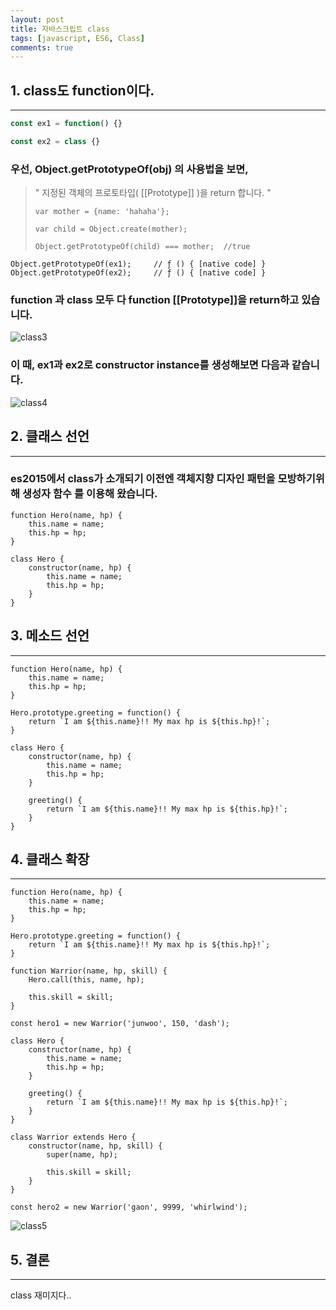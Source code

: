 ```yaml
---
layout: post
title: 자바스크립트 class
tags: [javascript, ES6, Class]
comments: true
---
```



## 1. class도 function이다.

------

```javascript
const ex1 = function() {}

const ex2 = class {}
```



### 우선, **Object.getPrototypeOf(obj)** 의 사용법을 보면,



> " 지정된 객체의 프로토타입(  [[Prototype]]  )을 return 합니다. "
>
> ```
> var mother = {name: 'hahaha'};
> 
> var child = Object.create(mother);
> 
> Object.getPrototypeOf(child) === mother;	//true
> ```



```
Object.getPrototypeOf(ex1);		// ƒ () { [native code] }
Object.getPrototypeOf(ex2);		// ƒ () { [native code] }
```





### function 과 class 모두 다 function [[Prototype]]을 return하고 있습니다.



![class3](/Users/junwoo/Documents/study/TIL/docs/pic/js_class3.png)



### 이 때, ex1과 ex2로 constructor instance를 생성해보면 다음과 같습니다.



![class4](/Users/junwoo/Documents/study/TIL/docs/pic/js_class4.png)





## 2. 클래스 선언

------

### es2015에서 class가 소개되기 이전엔 객체지향 디자인 패턴을 모방하기위해 **생성자 함수** 를 이용해 왔습니다.

```
function Hero(name, hp) {
	this.name = name;
	this.hp = hp;
}
```

```
class Hero {
	constructor(name, hp) {
		this.name = name;
		this.hp = hp;
	}
}
```





## 3. 메소드 선언

------

```
function Hero(name, hp) {
	this.name = name;
	this.hp = hp;
}

Hero.prototype.greeting = function() {
	return `I am ${this.name}!! My max hp is ${this.hp}!`;
}
```

```
class Hero {
	constructor(name, hp) {
		this.name = name;
		this.hp = hp;
	}
	
	greeting() {
		return `I am ${this.name}!! My max hp is ${this.hp}!`;
	}
}
```





## 4. 클래스 확장

------

```
function Hero(name, hp) {
	this.name = name;
	this.hp = hp;
}

Hero.prototype.greeting = function() {
	return `I am ${this.name}!! My max hp is ${this.hp}!`;
}

function Warrior(name, hp, skill) {
	Hero.call(this, name, hp);
	
	this.skill = skill;
}
```

```
const hero1 = new Warrior('junwoo', 150, 'dash');
```



```
class Hero {
	constructor(name, hp) {
		this.name = name;
		this.hp = hp;
	}
	
	greeting() {
		return `I am ${this.name}!! My max hp is ${this.hp}!`;
	}
}

class Warrior extends Hero {
	constructor(name, hp, skill) {
		super(name, hp);
		
		this.skill = skill;
	}
}
```

```
const hero2 = new Warrior('gaon', 9999, 'whirlwind');
```

![class5](..img/js_class5.png)





## 5. 결론

------

class 재미지다..